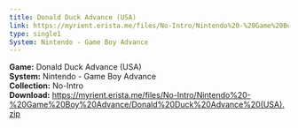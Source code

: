 ```yaml
---
title: Donald Duck Advance (USA)
link: https://myrient.erista.me/files/No-Intro/Nintendo%20-%20Game%20Boy%20Advance/Donald%20Duck%20Advance%20(USA).zip
type: single1
System: Nintendo - Game Boy Advance
---
```

<b>Game:</b> Donald Duck Advance (USA)<br>
<b>System:</b> Nintendo - Game Boy Advance<br>
<b>Collection:</b> No-Intro<br>
<b>Download:</b> https://myrient.erista.me/files/No-Intro/Nintendo%20-%20Game%20Boy%20Advance/Donald%20Duck%20Advance%20(USA).zip